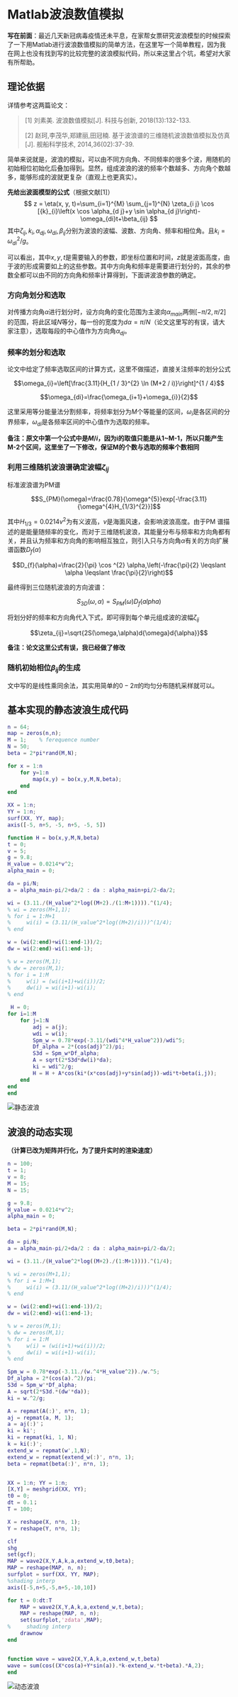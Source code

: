 # Matlab波浪数值模拟


**写在前面**：最近几天新冠病毒疫情还未平息，在家帮女票研究波浪模型的时候探索了一下用Matlab进行波浪数值模拟的简单方法，在这里写一个简单教程，因为我在网上也没有找到写的比较完整的波浪模拟代码，所以来这里占个坑，希望对大家有所帮助。

## 理论依据

详情参考这两篇论文：

> [1] 刘素美. 波浪数值模拟[J]. 科技与创新, 2018(13):132-133.
> 
> [2] 赵珂,李茂华,郑建丽,田冠楠. 基于波浪谱的三维随机波浪数值模拟及仿真[J]. 舰船科学技术, 2014,36(02):37-39.

简单来说就是，波浪的模拟，可以由不同方向角、不同频率的很多个波，用随机的初始相位初始化后叠加得到。显然，组成波浪的波的频率个数越多、方向角个数越多，能够形成的波就更复杂（直观上也更真实）。

**先给出波面模型的公式**（根据文献[1]）
$$ z = \eta(x, y, t)=\sum_{i=1}^{M} \sum_{j=1}^{N} \zeta_{i j} \cos [{k}_{i}\left(x \cos \alpha_{d j}+y \sin \alpha_{d j}\right)-\omega_{di}t+\beta_{ij} $$
其中$\zeta_{ij},k_{i},\alpha_{dj},\omega_{di},\beta_{ij}$分别为波浪的波幅、波数、方向角、频率和相位角。且$k_{i} = \omega_{di}^{2}/g$。

可以看出，其中$x,y,t$是需要输入的参数，即坐标位置和时间，$z$就是波面高度，由于波的形成需要如上的这些参数。其中方向角和频率是需要进行划分的，其余的参数全都可以由不同的方向角和频率计算得到，下面讲波浪参数的确定。

### 方向角划分和选取

对传播方向角$\alpha$进行划分时，设方向角的变化范围为主波向$\alpha_{main}$两侧$[-\pi/2,\pi/2]$的范围，将此区域$N$等分，每一份的宽度为$d\alpha=\pi/N$（论文这里写的有误，请大家注意），选取每段的中心值作为方向角$\alpha_{dj}$。

### 频率的划分和选取

论文中给定了频率选取区间的计算方式，这里不做描述，直接关注频率的划分公式

$$\omega_{i}=\left[\frac{3.11}{H_{1 / 3}^{2} \ln (M+2 / i)}\right]^{1 / 4}$$

$$\omega_{di}=\frac{\omega_{i+1}+\omega_{i}}{2}$$

这里采用等分能量法分割频率，将频率划分为$M$个等能量的区间，$\omega_{i}$是各区间的分界频率，$\omega_{di}$是各频率区间的中心值作为选取的频率。

**备注：原文中第一个公式中是$M/i$，因为i的取值只能是从1~M-1，所以只能产生M-2个区间，这里坐了一下修改，保证M的个数与选取的频率个数相同**


### 利用三维随机波浪谱确定波幅$\zeta_{ij}$

标准波浪谱为PM谱

$$S_{PM}(\omega)=\frac{0.78}{\omega^{5}}exp[-\frac{3.11}{\omega^{4}H_{1/3}^{2}}]$$

其中$H_{1/3}=0.0214v^{2}$为有义波高，$v$是海面风速，会影响波浪高度。由于PM 谱描述的是能量随频率的变化，而对于三维随机波浪，其能量分布与频率和方向角都有关，并且认为频率和方向角的影响相互独立，则引入只与方向角$\alpha$有关的方向扩展谱函数$D_{f}(\alpha)$

$$D_{f}(\alpha)=\frac{2}{\pi} \cos ^{2} \alpha,\left(-\frac{\pi}{2} \leqslant \alpha \leqslant \frac{\pi}{2}\right)$$

最终得到三位随机波浪的方向波谱：

$$S_{3D}(\omega,\alpha)=S_{PM}(\omega)D_{f}(alpha)$$

将划分好的频率和方向角代入下式，即可得到每个单元组成波的波幅$\zeta_{ij}$

$$\zeta_{ij}=\sqrt{2S(\omega,\alpha)d{\omega}d{\alpha}}$$

**备注：论文这里公式有误，我已经做了修改**

### 随机初始相位$\beta_{ij}$的生成

文中写的是线性乘同余法，其实用简单的$0-2\pi$的均匀分布随机采样就可以。

## 基本实现的静态波浪生成代码

```matlab
n = 64;
map = zeros(n,n);
M = 1;    % ferequence number
N = 50;   
beta = 2*pi*rand(M,N);  

for x = 1:n
    for y=1:n
        map(x,y) = bo(x,y,M,N,beta);
    end
end

XX = 1:n;
YY = 1:n;
surf(XX, YY, map);
axis([-5, n+5, -5, n+5, -5, 5])

function H = bo(x,y,M,N,beta)
t = 0;     
v = 5;    
g = 9.8;  
H_value = 0.0214*v^2;  
alpha_main = 0;        

da = pi/N; 
a = alpha_main-pi/2+da/2 : da : alpha_main+pi/2-da/2; 

wi = (3.11./(H_value^2*log((M+2)./(1:M+1)))).^(1/4);
% wi = zeros(M+1,1);
% for i = 1:M+1
%     wi(i) = (3.11/(H_value^2*log((M+2)/i)))^(1/4);
% end 

w = (wi(2:end)+wi(1:end-1))/2;
dw = wi(2:end)-wi(1:end-1);

% w = zeros(M,1);
% dw = zeros(M,1);
% for i = 1:M
%     w(i) = (wi(i+1)+wi(i))/2;
%     dw(i) = wi(i+1)-wi(i);
% end

 H = 0;
for i=1:M
    for j=1:N
        adj = a(j);
        wdi = w(i);
        Spm_w = 0.78*exp(-3.11/(wdi^4*H_value^2))/wdi^5;
        Df_alpha = 2*(cos(adj)^2)/pi;
        S3d = Spm_w*Df_alpha;
        A = sqrt(2*S3d*dw(i)*da);
        ki = wdi^2/g;
        H = H + A*cos(ki*(x*cos(adj)+y*sin(adj))-wdi*t+beta(i,j));
    end
end
end
```
![静态波浪](https://gitee.com/miraclefish/picgo/raw/master/notebookPic/blogimgwave.svg "静态波浪")

## 波浪的动态实现
**（计算已改为矩阵并行化，为了提升实时的渲染速度）**
```matlab
n = 100;  
t = 1;  
v = 8;  
M = 15; 
N = 15; 

g = 9.8; 
H_value = 0.0214*v^2; 
alpha_main = 0;  

beta = 2*pi*rand(M,N);  

da = pi/N; 
a = alpha_main-pi/2+da/2 : da : alpha_main+pi/2-da/2; 

wi = (3.11./(H_value^2*log((M+2)./(1:M+1)))).^(1/4);

% wi = zeros(M+1,1);
% for i = 1:M+1
%     wi(i) = (3.11/(H_value^2*log((M+2)/i)))^(1/4);
% end 

w = (wi(2:end)+wi(1:end-1))/2;
dw = wi(2:end)-wi(1:end-1);

% w = zeros(M,1);
% dw = zeros(M,1);
% for i = 1:M
%     w(i) = (wi(i+1)+wi(i))/2;
%     dw(i) = wi(i+1)-wi(i);
% end

Spm_w = 0.78*exp(-3.11./(w.^4*H_value^2))./w.^5;
Df_alpha = 2*(cos(a).^2)/pi;
S3d = Spm_w'*Df_alpha;
A = sqrt(2*S3d.*(dw'*da));
ki = w.^2/g;

A = repmat(A(:)', n*n, 1);
aj = repmat(a, M, 1);
a = aj(:)'；
ki = ki';
ki = repmat(ki, 1, N);
k = ki(:)'; 
extend_w = repmat(w',1,N);
extend_w = repmat(extend_w(:)', n*n, 1);
beta = repmat(beta(:)', n*n, 1);


XX = 1:n; YY = 1:n;
[X,Y] = meshgrid(XX, YY);
t0 = 0;
dt = 0.1；
T = 100;

X = reshape(X, n*n, 1);
Y = reshape(Y, n*n, 1);

clf
shg
set(gcf);
MAP = wave2(X,Y,A,k,a,extend_w,t0,beta);
MAP = reshape(MAP, n, n);
surfplot = surf(XX, YY, MAP);
%shading interp
axis([-5,n+5,-5,n+5,-10,10])

for t = 0:dt:T
    MAP = wave2(X,Y,A,k,a,extend_w,t,beta);
    MAP = reshape(MAP, n, n);
    set(surfplot,'zdata',MAP);
%     shading interp
    drawnow
end


function wave = wave2(X,Y,A,k,a,extend_w,t,beta)
wave = sum(cos((X*cos(a)+Y*sin(a)).*k-extend_w.*t+beta).*A,2);
end
```
![动态波浪](/images/blogimgwave.gif "动态波浪")

